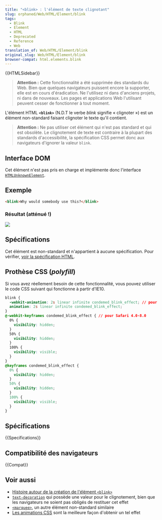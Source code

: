 ```yaml
---
title: "<blink> : l'élément de texte clignotant"
slug: orphaned/Web/HTML/Element/blink
tags:
  - Blink
  - Element
  - HTML
  - Deprecated
  - Reference
  - Web
translation_of: Web/HTML/Element/blink
original_slug: Web/HTML/Element/blink
browser-compat: html.elements.blink
---
```


{{HTMLSidebar}}

> **Attention :** Cette fonctionnalité a été supprimée des standards du Web. Bien que quelques navigateurs puissent encore la supporter, elle est en cours d'éradication. Ne l'utilisez ni dans d'anciens projets, ni dans de nouveaux. Les pages et applications Web l'utilisant peuvent cesser de fonctionner à tout moment.

L'élément HTML **`<blink>`** (N.D.T le verbe _blink_ signifie « clignoter ») est un élément non-standard faisant clignoter le texte qu'il contient.

> **Attention :** Ne pas utiliser cet élément qui n'est pas standard et qui est obsolète. Le clignotement de texte est contraire à la plupart des standards d'accessibilité, la spécification CSS permet donc aux navigateurs d'ignorer la valeur `blink`.

## Interface DOM

Cet élément n'est pas pris en charge et implémente donc l'interface [`HTMLUnknownElement`](/fr/docs/Web/API/HTMLUnknownElement).

## Exemple

```html
<blink>Why would somebody use this?</blink>
```

### Résultat (atténué !)

![](htmlblinkelement.gif)

## Spécifications

Cet élément est non-standard et n'appartient à aucune spécification. Pour vérifier, [voir la spécification HTML](https://www.whatwg.org/specs/web-apps/current-work/multipage/obsolete.html#non-conforming-features).

## Prothèse CSS (_polyfill_)

Si vous avez réellement besoin de cette fonctionnalité, vous pouvez utiliser le code CSS suivant qui fonctionne à partir d'IE10.

```css
blink {
  -webkit-animation: 2s linear infinite condemed_blink_effect; // pour Safari 4.0-8.0
  animation: 2s linear infinite condemed_blink_effect;
}
@-webkit-keyframes condemed_blink_effect { // pour Safari 4.0-8.0
  0% {
    visibility: hidden;
  }
  50% {
    visibility: hidden;
  }
  100% {
    visibility: visible;
  }
}
@keyframes condemed_blink_effect {
  0% {
    visibility: hidden;
  }
  50% {
    visibility: hidden;
  }
  100% {
    visibility: visible;
  }
}
```

## Spécifications

{{Specifications}}

## Compatibilité des navigateurs

{{Compat}}

## Voir aussi

- [Histoire autour de la création de l'élément `<blink>`](http://www.montulli.org/theoriginofthe%3Cblink%3Etag)
- [`text-decoration`](/fr/docs/Web/CSS/text-decoration) qui possède une valeur pour le clignotement, bien que les navigateurs ne soient pas obligés de restituer cet effet
- [`<marquee>`](/fr/docs/Web/HTML/Element/marquee), un autre élément non-standard similaire
- [Les animations CSS](/fr/docs/Web/CSS/CSS_Animations/Using_CSS_animations) sont la meilleure façon d'obtenir un tel effet
